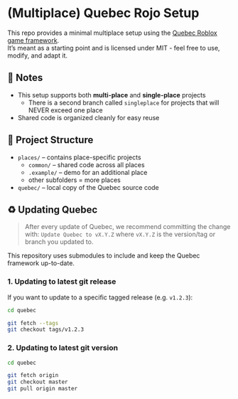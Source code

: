 # (Multiplace) Quebec Rojo Setup

This repo provides a minimal multiplace setup using the [Quebec Roblox game framework](https://github.com/BaxoPlenty/quebec).  
It’s meant as a starting point and is licensed under MIT - feel free to use, modify, and adapt it.

## 📰 Notes

-   This setup supports both **multi-place** and **single-place** projects
    -   There is a second branch called `singleplace` for projects that will NEVER exceed one place
-   Shared code is organized cleanly for easy reuse

## 🌳 Project Structure

-   `places/` – contains place-specific projects
    -   `common/` – shared code across all places
    -   `.example/` – demo for an additional place
    -   other subfolders = more places
-   `quebec/` – local copy of the Quebec source code

## ♻️ Updating Quebec

> After every update of Quebec, we recommend committing the change with: `Update Quebec to vX.Y.Z` where `vX.Y.Z` is the version/tag or branch you updated to.

This repository uses submodules to include and keep the Quebec framework up-to-date.

### 1. Updating to latest git release

If you want to update to a specific tagged release (e.g. `v1.2.3`):

```bash
cd quebec

git fetch --tags
git checkout tags/v1.2.3
```

### 2. Updating to latest git version

```bash
cd quebec

git fetch origin
git checkout master
git pull origin master
```
